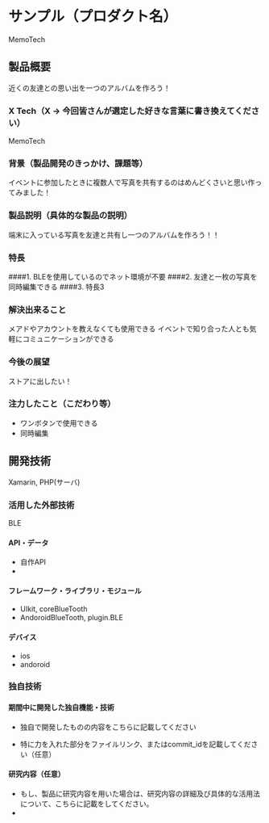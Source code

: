 # サンプル（プロダクト名）
MemoTech
## 製品概要
近くの友達との思い出を一つのアルバムを作ろう！

### X Tech（X → 今回皆さんが選定した好きな言葉に書き換えてください）
MemoTech

### 背景（製品開発のきっかけ、課題等）
イベントに参加したときに複数人で写真を共有するのはめんどくさいと思い作ってみました！

### 製品説明（具体的な製品の説明）
端末に入っている写真を友達と共有し一つのアルバムを作ろう！！

### 特長
####1. BLEを使用しているのでネット環境が不要
####2. 友達と一枚の写真を同時編集できる
####3. 特長3

### 解決出来ること
メアドやアカウントを教えなくても使用できる
イベントで知り合った人とも気軽にコミュニケーションができる

### 今後の展望
ストアに出したい！

### 注力したこと（こだわり等）
* ワンボタンで使用できる
* 同時編集

## 開発技術
Xamarin, PHP(サーバ)
### 活用した外部技術
BLE
#### API・データ
* 自作API
* 

#### フレームワーク・ライブラリ・モジュール
* UIkit, coreBlueTooth
* AndoroidBlueTooth, plugin.BLE

#### デバイス
* ios
* andoroid

### 独自技術
#### 期間中に開発した独自機能・技術
* 独自で開発したものの内容をこちらに記載してください
  
* 特に力を入れた部分をファイルリンク、またはcommit_idを記載してください（任意）
  
#### 研究内容（任意）
* もし、製品に研究内容を用いた場合は、研究内容の詳細及び具体的な活用法について、こちらに記載をしてください。
* 
